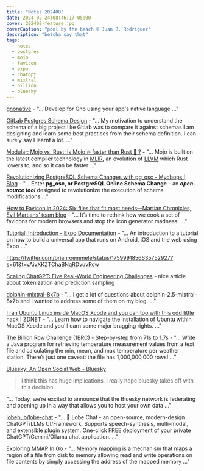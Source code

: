 ```yaml
---
title: "Notes 202408"
date: 2024-02-24T08:46:17-05:00
cover: 202408-feature.jpg
coverCaption: "pool by the beach © Juan B. Rodriguez"
description: "betcha say that"
tags:
  - notes
  - postgres
  - mojo
  - favicon
  - expo
  - chatgpt
  - mixtral
  - billion
  - bluesky
---
```


[gnonative](https://github.com/gnolang/gnonative) - "... Develop for Gno using your app's native language ..."

[GitLab Postgres Schema Design](https://shekhargulati.com/2022/07/08/my-notes-on-gitlabs-postgres-schema-design/) - "... My motivation to understand the schema of a big project like Gitlab was to compare it against schemas I am designing and learn some best practices from their schema definition. I can surely say I learnt a lot. ..."

[Modular: Mojo vs. Rust: is Mojo 🔥 faster than Rust 🦀 ?](https://www.modular.com/blog/mojo-vs-rust-is-mojo-faster-than-rust) - "... Mojo is built on the latest compiler technology in [MLIR](https://mlir.llvm.org/), an evolution of [LLVM](https://llvm.org/) which Rust lowers to, and so it can be faster ..."

[Revolutionizing PostgreSQL Schema Changes with pg_osc - Mydbops | Blog](https://www.mydbops.com/blog/postgresql-schema-changes-with-pg_osc/) - "... Enter **pg_osc, or PostgreSQL Online Schema Change** – an **_open-source tool_** designed to revolutionize the execution of schema modifications ..."

[How to Favicon in 2024: Six files that fit most needs—Martian Chronicles, Evil Martians’ team blog](https://evilmartians.com/chronicles/how-to-favicon-in-2021-six-files-that-fit-most-needs?ck_subscriber_id=2497997266) - "... It’s time to rethink how we cook a set of favicons for modern browsers and stop the icon generator madness. ..."

[Tutorial: Introduction - Expo Documentation](https://docs.expo.dev/tutorial/introduction/) - "... An introduction to a tutorial on how to build a universal app that runs on Android, iOS and the web using Expo ..."

https://twitter.com/brianroemmele/status/1759991856635752927?s=61&t=vAivXKZTChaBNqRDvuvRcw

[Scaling ChatGPT: Five Real-World Engineering Challenges](https://newsletter.pragmaticengineer.com/p/scaling-chatgpt) - nice article about tokenization and prediction sampling

[dolphin-mixtral-8x7b](https://erichartford.com/dolphin-25-mixtral-8x7b) - "... I get a lot of questions about dolphin-2.5-mixtral-8x7b and I wanted to address some of them on my blog. ..."

[I ran Ubuntu Linux inside MacOS Xcode and you can too with this odd little hack | ZDNET](https://www.zdnet.com/article/i-ran-ubuntu-linux-inside-macos-xcode-and-you-can-too-with-this-odd-little-hack/#ftag=COS-05-10aaa0j) - "... Learn how to navigate the installation of Ubuntu within MacOS Xcode and you'll earn some major bragging rights. ..."

[The Billion Row Challenge (1BRC) - Step-by-step from 71s to 1.7s](https://questdb.io/blog/billion-row-challenge-step-by-step/) - "... Write a Java program for retrieving temperature measurement values from a text file and calculating the min, mean, and max temperature per weather station. There’s just one caveat: the file has 1,000,000,000 rows! ..."

[Bluesky: An Open Social Web - Bluesky](https://bsky.social/about/blog/02-22-2024-open-social-web)
> i think this has huge implications, i really hope bluesky takes off with this decision

"... Today, we’re excited to announce that the Bluesky network is federating and opening up in a way that allows you to host your own data ..."

[lobehub/lobe-chat](https://github.com/lobehub/lobe-chat) - "... 🤯 Lobe Chat - an open-source, modern-design ChatGPT/LLMs UI/Framework. Supports speech-synthesis, multi-modal, and extensible plugin system. One-click FREE deployment of your private ChatGPT/Gemini/Ollama chat application. ..."

[Exploring MMAP In Go](https://ghvsted.com/blog/exploring-mmap-in-go/) - "... Memory mapping is a mechanism that maps a region of a file from disk to memory allowing read and write operations on file contents by simply accessing the address of the mapped memory ..."
